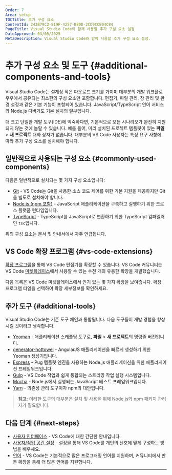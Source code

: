 ```yaml
---
Order: 7
Area: setup
TOCTitle: 추가 구성 요소
ContentId: 243B79C2-819F-4257-B80D-2CD9CCB04C84
PageTitle: Visual Studio Code와 함께 사용할 추가 구성 요소 설정
DateApproved: 03/05/2025
MetaDescription: Visual Studio Code와 함께 사용할 추가 구성 요소 설정.
---
```

# 추가 구성 요소 및 도구 {#additional-components-and-tools}

Visual Studio Code는 설계상 작은 다운로드 크기를 가지며 대부분의 개발 워크플로우우에서 공유되는 최소한의 구성 요소만 포함합니다. 편집기, 파일 관리, 창 관리 및 환경 설정과 같은 기본 기능이 포함되어 있습니다. JavaScript/TypeScript 언어 서비스와 Node.js 디버거도 기본 설치의 일부입니다.

더 크고 단일한 개발 도구(IDE)에 익숙하다면, 기본적으로 모든 시나리오가 완전히 지원되지 않는 것에 놀랄 수 있습니다. 예를 들어, 미리 설치된 프로젝트 템플릿이 있는 **파일** > **새 프로젝트** 대화 상자가 없습니다. 대부분의 VS Code 사용자는 특정 요구 사항에 따라 추가 구성 요소를 설치해야 합니다.

## 일반적으로 사용되는 구성 요소 {#commonly-used-components}

다음은 일반적으로 설치되는 몇 가지 구성 요소입니다:

* [Git](https://git-scm.com/download) - VS Code는 Git을 사용한 소스 코드 제어를 위한 기본 지원을 제공하지만 Git을 별도로 설치해야 합니다.
* [Node.js (npm 포함)](https://nodejs.org/) - JavaScript 애플리케이션을 구축하고 실행하기 위한 크로스 플랫폼 런타임입니다.
* [TypeScript](https://www.typescriptlang.org) - TypeScript를 JavaScript로 변환하기 위한 TypeScript 컴파일러인 `tsc`입니다.

위의 구성 요소는 문서 및 안내서에서 자주 언급됩니다.

## VS Code 확장 프로그램 {#vs-code-extensions}

[확장 프로그램](/docs/editor/extension-marketplace.md)을 통해 VS Code 편집기를 확장할 수 있습니다. VS Code 커뮤니티는 VS Code [마켓플레이스](https://marketplace.visualstudio.com/VSCode)에서 사용할 수 있는 수천 개의 유용한 확장을 개발했습니다.

다음 목록은 VS Code 마켓플레이스에서 인기 있는 몇 가지 확장을 보여줍니다. 확장 프로그램 타일을 선택하여 확장 세부정보를 확인하세요.

<div class="marketplace-extensions-top"></div>

## 추가 도구 {#additional-tools}

Visual Studio Code는 기존 도구 체인과 통합됩니다. 다음 도구들이 개발 경험을 향상시킬 것이라고 생각합니다.

* [Yeoman](https://yeoman.io/) - 애플리케이션 스캐폴딩 도구로, **파일** > **새 프로젝트**의 명령줄 버전입니다.
* [generator-hottowel](https://github.com/johnpapa/generator-hottowel) - AngularJS 애플리케이션을 빠르게 생성하기 위한 Yeoman 생성기입니다.
* [Express](https://expressjs.com/) - Pug 템플릿 엔진을 사용하는 Node.js 애플리케이션을 위한 애플리케이션 프레임워크입니다.
* [Gulp](https://gulpjs.com/) - VS Code 작업과 쉽게 통합되는 스트리밍 작업 실행 시스템입니다.
* [Mocha](https://mochajs.org/) - Node.js에서 실행되는 JavaScript 테스트 프레임워크입니다.
* [Yarn](https://yarnpkg.com/) - 의존성 관리 도구이자 npm의 대안입니다.

>**참고:** 이러한 도구의 대부분은 설치 및 사용을 위해 Node.js와 npm 패키지 관리자가 필요합니다.

## 다음 단계 {#next-steps}

* [사용자 인터페이스](/docs/getstarted/userinterface.md) - VS Code에 대한 간단한 안내입니다.
* [사용자/작업 공간 설정](/docs/editor/settings.md) - 설정을 통해 VS Code를 개인의 선호에 맞게 구성하는 방법을 배우세요.
* [언어](/docs/languages/overview.md) - VS Code는 기본적으로 많은 프로그래밍 언어를 지원하며, 커뮤니티에서 만든 확장을 통해 더 많은 언어를 지원합니다.
---
